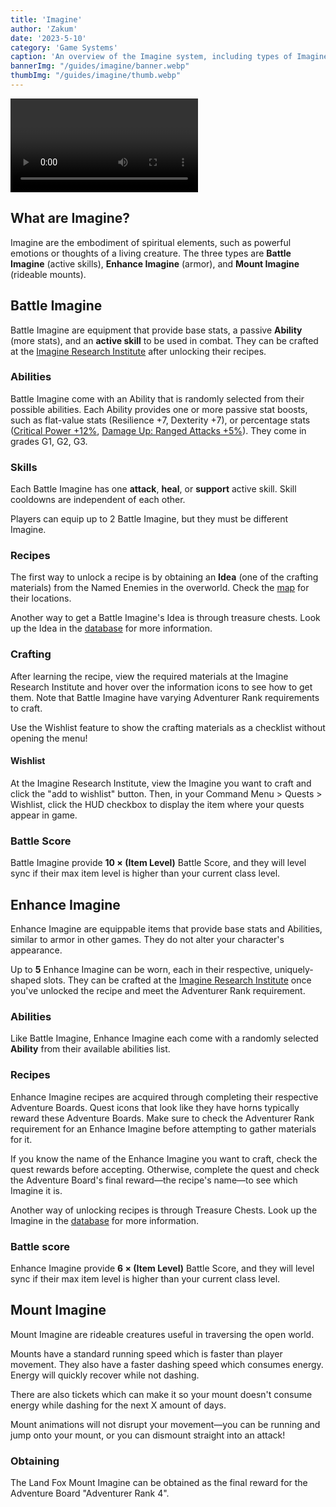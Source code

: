 ```yaml
---
title: 'Imagine'
author: 'Zakum'
date: '2023-5-10'
category: 'Game Systems'
caption: 'An overview of the Imagine system, including types of Imagine and how to obtain them.'
bannerImg: "/guides/imagine/banner.webp"
thumbImg: "/guides/imagine/thumb.webp"
---
```


<script>
    import StickyNote from '$lib/components/StickyNote.svelte';
    import Video from '$lib/components/Video.svelte';
</script>

<Video 
    title="Imagine System" 
    id="i1LNxhYhXhM"
    bleed
/>

## What are Imagine?

Imagine are the embodiment of spiritual elements, such as powerful emotions or thoughts of a living creature. The three types are **Battle Imagine** (active skills), **Enhance Imagine** (armor), and **Mount Imagine** (rideable mounts).

## Battle Imagine
Battle Imagine are equipment that provide base stats, a passive **Ability** (more stats), and an **active skill** to be used in combat. They can be crafted at the [Imagine Research Institute](/map) after unlocking their recipes.

### Abilities
Battle Imagine come with an Ability that is randomly selected from their possible abilities. Each Ability provides one or more passive stat boosts, such as flat-value stats (Resilience +7, Dexterity +7), or percentage stats ([Critical Power +12%](/?search=B-ゴブリン&result=130000000#db), [Damage Up: Ranged Attacks +5%](/?search=B-カガチヤンマ&result=130001900#db)). They come in grades G1, G2, G3.

### Skills
Each Battle Imagine has one **attack**, **heal**, or **support** active skill. Skill cooldowns are independent of each other.

<StickyNote type="caution">
    Players can equip up to 2 Battle Imagine, but they must be different Imagine.
</StickyNote>

### Recipes
The first way to unlock a recipe is by obtaining an **Idea** (one of the crafting materials) from the Named Enemies in the overworld. Check the [map](/map) for their locations. 

Another way to get a Battle Imagine's Idea is through treasure chests. Look up the Idea in the [database](/#db) for more information.

### Crafting
After learning the recipe, view the required materials at the Imagine Research Institute and hover over the information icons to see how to get them. Note that Battle Imagine have varying Adventurer Rank requirements to craft.

<StickyNote type="tip">
    Use the Wishlist feature to show the crafting materials as a checklist without opening the menu!
</StickyNote>

#### Wishlist
At the Imagine Research Institute, view the Imagine you want to craft and click the "add to wishlist" button. Then, in your Command Menu > Quests > Wishlist, click the HUD checkbox to display the item where your quests appear in game.

### Battle Score
Battle Imagine provide **10 &times; (Item Level)** Battle Score, and they will level sync if their max item level is higher than your current class level.

## Enhance Imagine
Enhance Imagine are equippable items that provide base stats and Abilities, similar to armor in other games. They do not alter your character's appearance.

Up to **5** Enhance Imagine can be worn, each in their respective, uniquely-shaped slots. They can be crafted at the [Imagine Research Institute](/map) once you've unlocked the recipe and meet the Adventurer Rank requirement.

### Abilities
Like Battle Imagine, Enhance Imagine each come with a randomly selected **Ability** from their available abilities list.

### Recipes
Enhance Imagine recipes are acquired through completing their respective Adventure Boards. Quest icons that look like they have horns typically reward these Adventure Boards. Make sure to check the Adventurer Rank requirement for an Enhance Imagine before attempting to gather materials for it.

<StickyNote type="tip">
    If you know the name of the Enhance Imagine you want to craft, check the quest rewards before accepting. Otherwise, complete the quest and check the Adventure Board's final reward—the recipe's name—to see which Imagine it is.
</StickyNote>

Another way of unlocking recipes is through Treasure Chests. Look up the Imagine in the [database](/#db) for more information.



### Battle score
Enhance Imagine provide **6 &times; (Item Level)** Battle Score, and they will level sync if their max item level is higher than your current class level.

## Mount Imagine
Mount Imagine are rideable creatures useful in traversing the open world.

Mounts have a standard running speed which is faster than player movement. They also have a faster dashing speed which consumes energy. Energy will quickly recover while not dashing. 

There are also tickets which can make it so your mount doesn't consume energy while dashing for the next X amount of days.

<StickyNote type="tip">
    Mount animations will not disrupt your movement—you can be running and jump onto your mount, or you can dismount straight into an attack!
</StickyNote>

### Obtaining
The Land Fox Mount Imagine can be obtained as the final reward for the Adventure Board "Adventurer Rank 4".